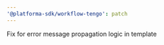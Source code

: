 ```yaml
---
'@platforma-sdk/workflow-tengo': patch
---
```


Fix for error message propagation logic in template

